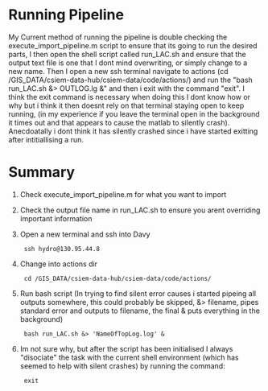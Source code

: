 # Running Pipeline 
My Current method of running the pipeline is double checking the execute_import_pipeline.m script to ensure that its going to run the desired parts, I then open the shell script called run_LAC.sh and ensure that the output text file is one that I dont mind overwriting, or simply change to a new name. Then I open a new ssh terminal navigate to actions (cd /GIS_DATA/csiem-data-hub/csiem-data/code/actions/) and run the "bash run_LAC.sh &> OUTLOG.lg &" and then i exit with the command "exit". I think the exit command is necessary when doing this I dont know how or why but i think it then doesnt rely on that terminal staying open to keep running, (in my experience if you leave the terminal open in the background it times out and that appears to cause the matlab to silently crash). Anecdoatally i dont think it has silently crashed since i have started exitting after intitiallising a run.

# Summary
1. Check execute_import_pipeline.m for what you want to import
2. Check the output file name in run_LAC.sh to ensure you arent overriding important information
3. Open a new terminal and ssh into Davy
   
        ssh hydro@130.95.44.8
4. Change into actions dir
    
        cd /GIS_DATA/csiem-data-hub/csiem-data/code/actions/ 
5. Run bash script (In trying to find silent error causes i started pipeing all outputs somewhere, this could probably be skipped, &> filename, pipes standard error and outputs to filename, the final & puts everything in the background)

        bash run_LAC.sh &> 'NameOfTopLog.log' &
6. Im not sure why, but after the script has been initialised I always "disociate" the task with the current shell environment (which has seemed to help with silent crashes) by running the command:
   
        exit
